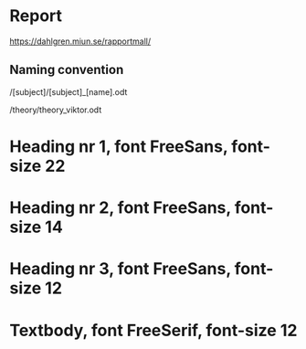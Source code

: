 # Report
https://dahlgren.miun.se/rapportmall/

## Naming convention
/[subject]/[subject]_[name].odt

/theory/theory_viktor.odt

# Heading nr 1, font FreeSans,  font-size 22
# Heading nr 2, font FreeSans,  font-size 14
# Heading nr 3, font FreeSans,  font-size 12
# Textbody,     font FreeSerif, font-size 12
